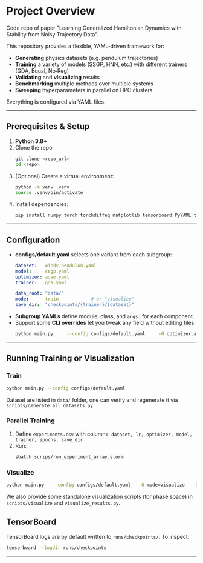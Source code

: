 # Project Overview

Code repo of paper "Learning Generalized Hamiltonian Dynamics with Stability from Noisy Trajectory Data".

This repository provides a flexible, YAML‑driven framework for:
- **Generating** physics datasets (e.g. pendulum trajectories)
- **Training** a variety of models (SSGP, HNN, etc.) with different trainers (GDA, Equal, No‑Reg)
- **Validating** and **visualizing** results
- **Benchmarking** multiple methods over multiple systems
- **Sweeping** hyperparameters in parallel on HPC clusters

Everything is configured via YAML files.


---

## Prerequisites & Setup

1. **Python 3.8+**  
2. Clone the repo:
   ```bash
   git clone <repo_url>
   cd <repo>
   ```
3. (Optional) Create a virtual environment:
   ```bash
   python -m venv .venv
   source .venv/bin/activate
   ```
4. Install dependencies:
   ```bash
   pip install numpy torch torchdiffeq matplotlib tensorboard PyYAML torchjd
   ```

---

## Configuration

- **configs/default.yaml** selects one variant from each subgroup:
  ```yaml
  dataset:   windy_pendulum.yaml
  model:     ssgp.yaml
  optimizer: adam.yaml
  trainer:   gda.yaml

  data_root: "data/"
  mode:      train            # or "visualize"
  save_dir:  "checkpoints/{trainer}/{dataset}"
  ```
- **Subgroup YAMLs** define module, class, and `args:` for each component.
- Support some **CLI overrides** let you tweak any field without editing files:
  ```bash
  python main.py     --config configs/default.yaml     -O optimizer.args.lr=0.0005     -O trainer.args.epochs=200     -O save_dir="checkpoints/gda/custom_run"
  ```



---

## Running Training or Visualization

### Train
```bash
python main.py --config configs/default.yaml
```

Dataset are listed in ```data/``` folder, one can verify and regenerate it via ```scripts/generate_all_datasets.py```


### Parallel  Training

1. Define `experiments.csv` with columns: `dataset, lr, optimizer, model, trainer, epochs, save_dir`  
2. Run:
   ```bash
   sbatch scrips/run_experiment_array.slurm
   ```

### Visualize
```bash
python main.py   --config configs/default.yaml   -O mode=visualize   -O checkpoint="checkpoints/gda/windy_pendulum_ssgp_adam.pth.tar"
```
We also provide some standalone visualization scripts (for phase space) in ```scripts/visualize``` and ```visualize_results.py```.



## TensorBoard

TensorBoard logs are by default written to `runs/checkpoints/`. To inspect:
```bash
tensorboard --logdir runs/checkpoints
```

---
